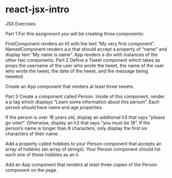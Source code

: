# react-jsx-intro
JSX Exercises

Part 1
For this assignment you will be creating three components:

FirstComponent
renders an h1 with the text “My very first component”.
NamedComponent
renders a p that should accept a property of “name” and display text “My name is name”.
App
renders a div with instances of the other two components.
Part 2
Define a Tweet component which takes as props the username of the user who wrote the tweet, the name of the user who wrote the tweet, the date of the tweet, and the message being tweeted.

Create an App component that renders at least three tweets.

Part 3
Create a component called Person. Inside of this component, render a p tag which displays “Learn some information about this person”. Each person should have name and age properties.

If the person is over 18 years old, display an additional h3 that says “please go vote!”. Otherwise, display an h3 that says “you must be 18”. If the person’s name is longer than 8 characters, only display the first six characters of their name.

Add a property called hobbies to your Person component that accepts an array of hobbies (an array of strings). Your Person component should list each one of these hobbies as an li.

Add an App component that renders at least three copies of the Person component on the page.
